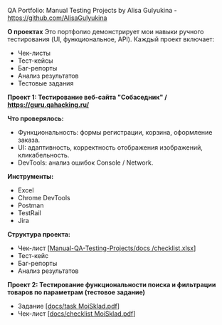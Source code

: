 QA Portfolio: Manual Testing Projects
by Alisa Gulyukina - https://github.com/AlisaGulyukina

**О проектах**
Это портфолио демонстрирует мои навыки ручного тестирования (UI, функциональное, API). Каждый проект включает:  
- Чек-листы  
- Тест-кейсы  
- Баг-репорты  
- Анализ результатов
- Тестовые задания

**Проект 1: Тестирование веб-сайта "Собаседник" / https://guru.qahacking.ru/**

**Что проверялось:**  
- Функциональность: формы регистрации, корзина, оформление заказа.  
- UI: адаптивность, корректность отображения изображений, кликабельность.
- DevTools: анализ ошибок Console / Network.

**Инструменты:**
- Excel
- Chrome DevTools
- Postman
- TestRail
- Jira

**Структура проекта:**
- Чек-лист [[Manual-QA-Testing-Projects/docs
/checklist.xlsx](https://github.com/AlisaGulyukina/Manual-QA-Testing-Projects/blob/main/docs/checklist.xlsx)]
- Тест-кейс
- Баг-репорты
- Анализ результатов

**Проект 2: Тестирование функциональности поиска и фильтрации товаров по параметрам (тестовое задание)**

- Задание [[docs/task MoiSklad.pdf](https://github.com/AlisaGulyukina/Manual-QA-Testing-Projects/blob/main/docs/task%20MoiSklad.pdf)]
- Чек-лист [[docs/checklist MoiSklad.pdf](https://github.com/AlisaGulyukina/Manual-QA-Testing-Projects/blob/main/docs/checklist%20MoiSklad.pdf)]
